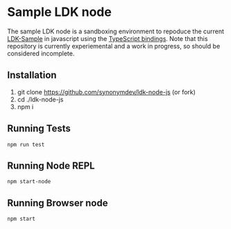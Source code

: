# Sample LDK node
The sample LDK node is a sandboxing environment to repoduce the current [LDK-Sample](https://github.com/lightningdevkit/ldk-sample) in javascript using the [TypeScript bindings](https://github.com/lightningdevkit/ldk-garbagecollected/). Note that this repository is currently experiemental and a work in progress, so should be considered incomplete.

## Installation
1. git clone https://github.com/synonymdev/ldk-node-js (or fork)
1. cd ./ldk-node-js
1. npm i

## Running Tests

```
npm run test
```

## Running Node REPL

```
npm start-node
```

## Running Browser node

```
npm start
```
